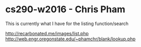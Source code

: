 # cs290-w2016 - Chris Pham

This is currently what I have for the listing function/search

http://recarbonated.me/images/list.php
http://web.engr.oregonstate.edu/~phamchr/blank/lookup.php